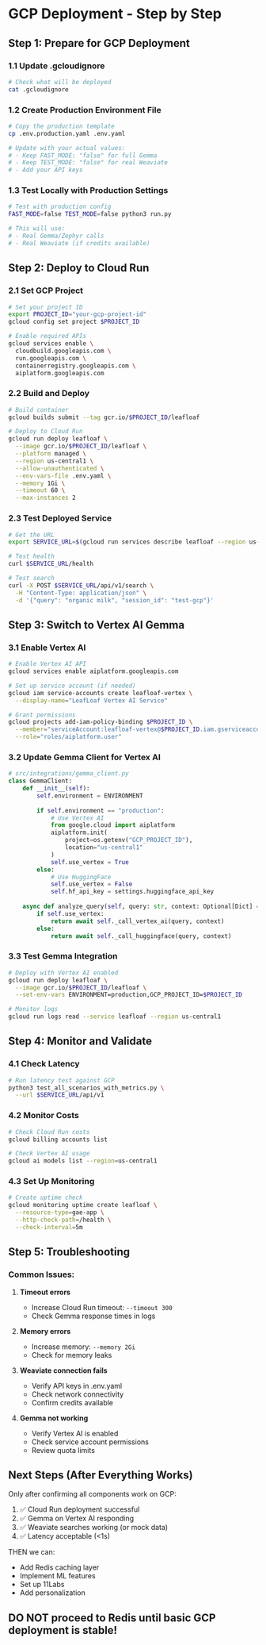 # GCP Deployment - Step by Step

## Step 1: Prepare for GCP Deployment

### 1.1 Update .gcloudignore
```bash
# Check what will be deployed
cat .gcloudignore
```

### 1.2 Create Production Environment File
```bash
# Copy the production template
cp .env.production.yaml .env.yaml

# Update with your actual values:
# - Keep FAST_MODE: "false" for full Gemma
# - Keep TEST_MODE: "false" for real Weaviate
# - Add your API keys
```

### 1.3 Test Locally with Production Settings
```bash
# Test with production config
FAST_MODE=false TEST_MODE=false python3 run.py

# This will use:
# - Real Gemma/Zephyr calls
# - Real Weaviate (if credits available)
```

## Step 2: Deploy to Cloud Run

### 2.1 Set GCP Project
```bash
# Set your project ID
export PROJECT_ID="your-gcp-project-id"
gcloud config set project $PROJECT_ID

# Enable required APIs
gcloud services enable \
  cloudbuild.googleapis.com \
  run.googleapis.com \
  containerregistry.googleapis.com \
  aiplatform.googleapis.com
```

### 2.2 Build and Deploy
```bash
# Build container
gcloud builds submit --tag gcr.io/$PROJECT_ID/leafloaf

# Deploy to Cloud Run
gcloud run deploy leafloaf \
  --image gcr.io/$PROJECT_ID/leafloaf \
  --platform managed \
  --region us-central1 \
  --allow-unauthenticated \
  --env-vars-file .env.yaml \
  --memory 1Gi \
  --timeout 60 \
  --max-instances 2
```

### 2.3 Test Deployed Service
```bash
# Get the URL
export SERVICE_URL=$(gcloud run services describe leafloaf --region us-central1 --format 'value(status.url)')

# Test health
curl $SERVICE_URL/health

# Test search
curl -X POST $SERVICE_URL/api/v1/search \
  -H "Content-Type: application/json" \
  -d '{"query": "organic milk", "session_id": "test-gcp"}'
```

## Step 3: Switch to Vertex AI Gemma

### 3.1 Enable Vertex AI
```bash
# Enable Vertex AI API
gcloud services enable aiplatform.googleapis.com

# Set up service account (if needed)
gcloud iam service-accounts create leafloaf-vertex \
  --display-name="LeafLoaf Vertex AI Service"

# Grant permissions
gcloud projects add-iam-policy-binding $PROJECT_ID \
  --member="serviceAccount:leafloaf-vertex@$PROJECT_ID.iam.gserviceaccount.com" \
  --role="roles/aiplatform.user"
```

### 3.2 Update Gemma Client for Vertex AI
```python
# src/integrations/gemma_client.py
class GemmaClient:
    def __init__(self):
        self.environment = ENVIRONMENT
        
        if self.environment == "production":
            # Use Vertex AI
            from google.cloud import aiplatform
            aiplatform.init(
                project=os.getenv("GCP_PROJECT_ID"),
                location="us-central1"
            )
            self.use_vertex = True
        else:
            # Use HuggingFace
            self.use_vertex = False
            self.hf_api_key = settings.huggingface_api_key
            
    async def analyze_query(self, query: str, context: Optional[Dict] = None):
        if self.use_vertex:
            return await self._call_vertex_ai(query, context)
        else:
            return await self._call_huggingface(query, context)
```

### 3.3 Test Gemma Integration
```bash
# Deploy with Vertex AI enabled
gcloud run deploy leafloaf \
  --image gcr.io/$PROJECT_ID/leafloaf \
  --set-env-vars ENVIRONMENT=production,GCP_PROJECT_ID=$PROJECT_ID

# Monitor logs
gcloud run logs read --service leafloaf --region us-central1
```

## Step 4: Monitor and Validate

### 4.1 Check Latency
```bash
# Run latency test against GCP
python3 test_all_scenarios_with_metrics.py \
  --url $SERVICE_URL/api/v1
```

### 4.2 Monitor Costs
```bash
# Check Cloud Run costs
gcloud billing accounts list

# Check Vertex AI usage
gcloud ai models list --region=us-central1
```

### 4.3 Set Up Monitoring
```bash
# Create uptime check
gcloud monitoring uptime create leafloaf \
  --resource-type=gae-app \
  --http-check-path=/health \
  --check-interval=5m
```

## Step 5: Troubleshooting

### Common Issues:

1. **Timeout errors**
   - Increase Cloud Run timeout: `--timeout 300`
   - Check Gemma response times in logs

2. **Memory errors**
   - Increase memory: `--memory 2Gi`
   - Check for memory leaks

3. **Weaviate connection fails**
   - Verify API keys in .env.yaml
   - Check network connectivity
   - Confirm credits available

4. **Gemma not working**
   - Verify Vertex AI is enabled
   - Check service account permissions
   - Review quota limits

## Next Steps (After Everything Works)

Only after confirming all components work on GCP:

1. ✅ Cloud Run deployment successful
2. ✅ Gemma on Vertex AI responding
3. ✅ Weaviate searches working (or mock data)
4. ✅ Latency acceptable (<1s)

THEN we can:
- Add Redis caching layer
- Implement ML features
- Set up 11Labs
- Add personalization

## DO NOT proceed to Redis until basic GCP deployment is stable!